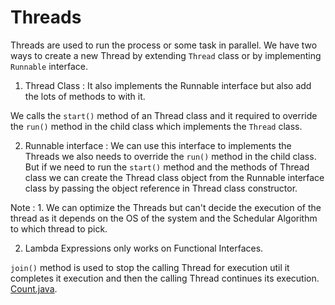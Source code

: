 # Threads

Threads are used to run the process or some task in parallel.
We have two ways to create a new Thread by extending `Thread` class or by implementing `Runnable` interface.

1. Thread Class : It also implements the Runnable interface but also add the lots of methods to with it.

We calls the `start()` method of an Thread class and it required to override the `run()` method in the child class which implements the `Thread` class.

2. Runnable interface : We can use this interface to implements the Threads we also needs to override the `run()` method in the child class.
But if we need to run the `start()` method and the methods of Thread class we can create the Thread class object from the Runnable interface class by passing the object reference in Thread class constructor.

Note : 1. We can optimize the Threads but can't decide the execution of the thread as it depends on the OS of the system and the Schedular Algorithm to which thread to pick.

2. Lambda Expressions only works on Functional Interfaces.

`join()` method is used to stop the calling Thread for execution util it completes it execution and then the calling Thread continues its execution.
[Count.java](./Count.java).